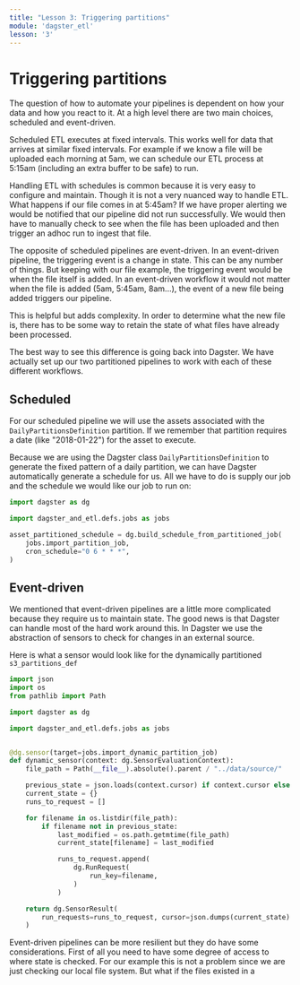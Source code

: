 ```yaml
---
title: "Lesson 3: Triggering partitions"
module: 'dagster_etl'
lesson: '3'
---
```


# Triggering partitions

The question of how to automate your pipelines is dependent on how your data and how you react to it. At a high level there are two main choices, scheduled and event-driven.

Scheduled ETL executes at fixed intervals. This works well for data that arrives at similar fixed intervals. For example if we know a file will be uploaded each morning at 5am, we can schedule our ETL process at 5:15am (including an extra buffer to be safe) to run.

Handling ETL with schedules is common because it is very easy to configure and maintain. Though it is not a very nuanced way to handle ETL. What happens if our file comes in at 5:45am? If we have proper alerting we would be notified that our pipeline did not run successfully. We would then have to manually check to see when the file has been uploaded and then trigger an adhoc run to ingest that file.

The opposite of scheduled pipelines are event-driven. In an event-driven pipeline, the triggering event is a change in state. This can be any number of things. But keeping with our file example, the triggering event would be when the file itself is added. In an event-driven workflow it would not matter when the file is added (5am, 5:45am, 8am...), the event of a new file being added triggers our pipeline.

This is helpful but adds complexity. In order to determine what the new file is, there has to be some way to retain the state of what files have already been processed.

The best way to see this difference is going back into Dagster. We have actually set up our two partitioned pipelines to work with each of these different workflows.

## Scheduled

For our scheduled pipeline we will use the assets associated with the `DailyPartitionsDefinition` partition. If we remember that partition requires a date (like "2018-01-22") for the asset to execute.

Because we are using the Dagster class `DailyPartitionsDefinition` to generate the fixed pattern of a daily partition, we can have Dagster automatically generate a schedule for us. All we have to do is supply our job and the schedule we would like our job to run on:

```python
import dagster as dg

import dagster_and_etl.defs.jobs as jobs

asset_partitioned_schedule = dg.build_schedule_from_partitioned_job(
    jobs.import_partition_job,
    cron_schedule="0 6 * * *",
)
```

## Event-driven

We mentioned that event-driven pipelines are a little more complicated because they require us to maintain state. The good news is that Dagster can handle most of the hard work around this. In Dagster we use the abstraction of sensors to check for changes in an external source.

Here is what a sensor would look like for the dynamically partitioned `s3_partitions_def`

```python
import json
import os
from pathlib import Path

import dagster as dg

import dagster_and_etl.defs.jobs as jobs


@dg.sensor(target=jobs.import_dynamic_partition_job)
def dynamic_sensor(context: dg.SensorEvaluationContext):
    file_path = Path(__file__).absolute().parent / "../data/source/"

    previous_state = json.loads(context.cursor) if context.cursor else {}
    current_state = {}
    runs_to_request = []

    for filename in os.listdir(file_path):
        if filename not in previous_state:
            last_modified = os.path.getmtime(file_path)
            current_state[filename] = last_modified

            runs_to_request.append(
                dg.RunRequest(
                    run_key=filename,
                )
            )

    return dg.SensorResult(
        run_requests=runs_to_request, cursor=json.dumps(current_state)
    )
```

Event-driven pipelines can be more resilient but they do have some considerations. First of all you need to have some degree of access to where state is checked. For our example this is not a problem since we are just checking our local file system. But what if the files existed in a  